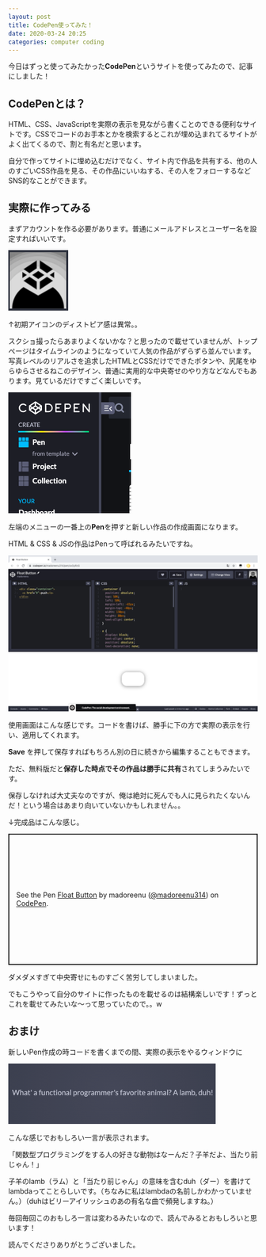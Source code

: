 ```yaml
---
layout: post
title: CodePen使ってみた！
date: 2020-03-24 20:25
categories: computer coding
---
```

今日はずっと使ってみたかった**CodePen**というサイトを使ってみたので、記事にしました！

## CodePenとは？

HTML、CSS、JavaScriptを実際の表示を見ながら書くことのできる便利なサイトです。CSSでコードのお手本とかを検索するとこれが埋め込まれてるサイトがよく出てくるので、割と有名だと思います。

自分で作ってサイトに埋め込むだけでなく、サイト内で作品を共有する、他の人のすごいCSS作品を見る、その作品にいいねする、その人をフォローするなどSNS的なことができます。

## 実際に作ってみる

まずアカウントを作る必要があります。普通にメールアドレスとユーザー名を設定すればいいです。

<img src="/assets/dystopia.png">

↑初期アイコンのディストピア感は異常。。

スクショ撮ったらあまりよくないかな？と思ったので載せていませんが、トップページはタイムラインのようになっていて人気の作品がずらずら並んでいます。写真レベルのリアルさを追求したHTMLとCSSだけでできたボタンや、尻尾をゆらゆらさせるねこのデザイン、普通に実用的な中央寄せのやり方などなんでもあります。見ているだけですごく楽しいです。

![新しいPen](/assets/tomakenew.png)

左端のメニューの一番上の**Pen**を押すと新しい作品の作成画面になります。

HTML & CSS & JSの作品はPenって呼ばれるみたいですね。

![使用画面](/assets/codepenscreen.png)

使用画面はこんな感じです。コードを書けば、勝手に下の方で実際の表示を行い、適用してくれます。

**Save** を押して保存すればもちろん別の日に続きから編集することもできます。

ただ、無料版だと**保存した時点でその作品は勝手に共有**されてしまうみたいです。

保存しなければ大丈夫なのですが、俺は絶対に死んでも人に見られたくないんだ！という場合はあまり向いていないかもしれません。。

↓完成品はこんな感じ。

<p class="codepen" data-height="265" data-theme-id="dark" data-default-tab="css,result" data-user="madoreenu314" data-slug-hash="xxGyRzG" style="height: 265px; box-sizing: border-box; display: flex; align-items: center; justify-content: center; border: 2px solid; margin: 1em 0; padding: 1em;" data-pen-title="Float Button">
  <span>See the Pen <a href="https://codepen.io/madoreenu314/pen/xxGyRzG">
  Float Button</a> by madoreenu (<a href="https://codepen.io/madoreenu314">@madoreenu314</a>)
  on <a href="https://codepen.io">CodePen</a>.</span>
</p>
<script async src="https://static.codepen.io/assets/embed/ei.js"></script>

ダメダメすぎて中央寄せにものすごく苦労してしまいました。

でもこうやって自分のサイトに作ったものを載せるのは結構楽しいです！ずっとこれを載せてみたいな〜って思っていたので。。w

## おまけ

新しいPen作成の時コードを書くまでの間、実際の表示をやるウィンドウに

![ジョーク](/assets/codejoke.png)

こんな感じでおもしろい一言が表示されます。

「関数型プログラミングをする人の好きな動物はなーんだ？子羊だよ、当たり前じゃん！」

子羊のlamb（ラム）と「当たり前じゃん」の意味を含むduh（ダー）を書けてlambdaってことらしいです。（ちなみに私はlambdaの名前しかわかっていません。）（duhはビリーアイリッシュのあの有名な曲で頻発しますね。）

毎回毎回このおもしろ一言は変わるみたいなので、読んでみるとおもしろいと思います！

読んでくださりありがとうございました。
